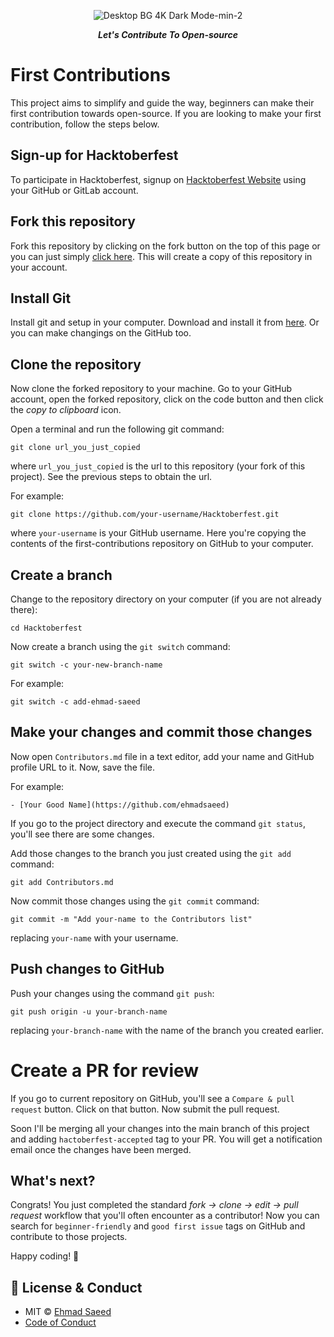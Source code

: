 <div align="center">
	
  ![Desktop BG 4K Dark Mode-min-2](https://user-images.githubusercontent.com/56268280/196051892-d8987115-6d1c-4add-883e-cbb5ae4a73b2.png)
	
  <p><b><i>Let's Contribute To Open-source</i></b></p>
</div>

# First Contributions

This project aims to simplify and guide the way, beginners can make their first contribution towards open-source. If you are looking to make your first contribution, follow the steps below.

## Sign-up for Hacktoberfest

To participate in Hacktoberfest, signup on [Hacktoberfest Website](http://hacktoberfest.com) using your GitHub or GitLab account.

## Fork this repository

Fork this repository by clicking on the fork button on the top of this page or you can just simply [click here](https://github.com/justEhmadSaeed/Hacktoberfest/fork).
This will create a copy of this repository in your account.

## Install Git
Install git and setup in your computer. Download and install it from [here](https://git-scm.com/downloads).
Or you can make changings on the GitHub too.

## Clone the repository

Now clone the forked repository to your machine. Go to your GitHub account, open the forked repository, click on the code button and then click the _copy to clipboard_ icon.

Open a terminal and run the following git command:

```
git clone url_you_just_copied
```

where `url_you_just_copied` is the url to this repository (your fork of this project). See the previous steps to obtain the url.

For example:

```
git clone https://github.com/your-username/Hacktoberfest.git
```

where `your-username` is your GitHub username. Here you're copying the contents of the first-contributions repository on GitHub to your computer.

## Create a branch

Change to the repository directory on your computer (if you are not already there):

```
cd Hacktoberfest
```

Now create a branch using the `git switch` command:

```
git switch -c your-new-branch-name
```

For example:

```
git switch -c add-ehmad-saeed
```

## Make your changes and commit those changes

Now open `Contributors.md` file in a text editor, add your name and GitHub profile URL to it. Now, save the file.

For example:

```
- [Your Good Name](https://github.com/ehmadsaeed)
```
If you go to the project directory and execute the command `git status`, you'll see there are some changes.

Add those changes to the branch you just created using the `git add` command:

```
git add Contributors.md
```

Now commit those changes using the `git commit` command:

```
git commit -m "Add your-name to the Contributors list"
```

replacing `your-name` with your username.

## Push changes to GitHub

Push your changes using the command `git push`:

```
git push origin -u your-branch-name
```

replacing `your-branch-name` with the name of the branch you created earlier.

# Create a PR for review

If you go to current repository on GitHub, you'll see a `Compare & pull request` button. Click on that button. Now submit the pull request.

Soon I'll be merging all your changes into the main branch of this project and adding `hactoberfest-accepted` tag to your PR. You will get a notification email once the changes have been merged.

## What's next?

Congrats! You just completed the standard _fork -> clone -> edit -> pull request_ workflow that you'll often encounter as a contributor!
Now you can search for `beginner-friendly` and `good first issue` tags on GitHub and contribute to those projects.

Happy coding! 🎉

## 🔑 License & Conduct

- MIT © [Ehmad Saeed](https://github.com/justEhmadSaeed)
- [Code of Conduct](https://github.com/justEhmadSaeed/Hacktoberfest/blob/main/CODE_OF_CONDUCT.md)
